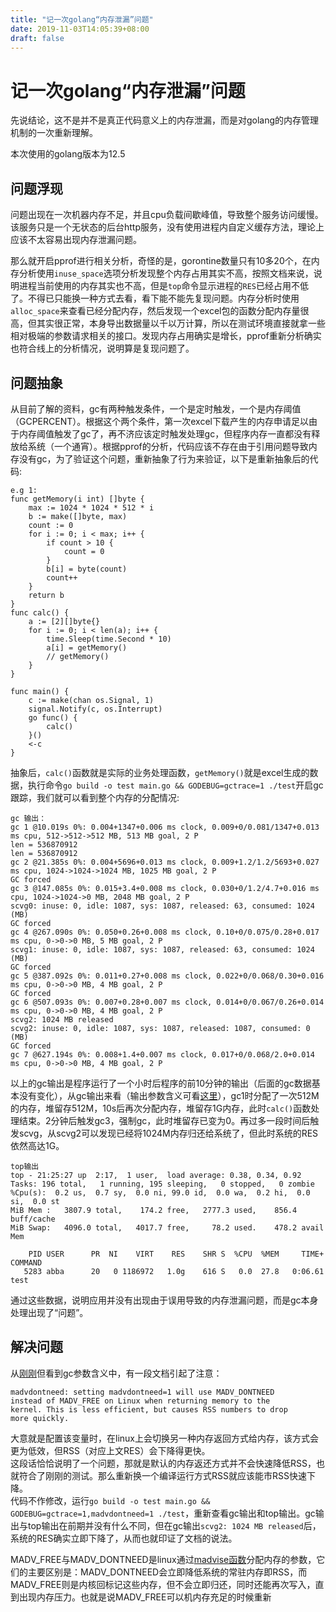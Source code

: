 ```yaml
---
title: "记一次golang“内存泄漏”问题"
date: 2019-11-03T14:05:39+08:00
draft: false
---
```


# 记一次golang“内存泄漏”问题

先说结论，这不是并不是真正代码意义上的内存泄漏，而是对golang的内存管理机制的一次重新理解。  

本次使用的golang版本为12.5
## 问题浮现  

问题出现在一次机器内存不足，并且cpu负载间歇峰值，导致整个服务访问缓慢。该服务只是一个无状态的后台http服务，没有使用进程内自定义缓存方法，理论上应该不太容易出现内存泄漏问题。  

那么就开启pprof进行相关分析，奇怪的是，gorontine数量只有10多20个，在内存分析使用`inuse_space`选项分析发现整个内存占用其实不高，按照文档来说，说明进程当前使用的内存其实也不高，但是`top`命令显示进程的`RES`已经占用不低了。不得已只能换一种方式去看，看下能不能先复现问题。内存分析时使用`alloc_space`来查看已经分配内存，然后发现一个excel包的函数分配内存量很高，但其实很正常，本身导出数据量以千以万计算，所以在测试环境直接就拿一些相对极端的参数请求相关的接口。发现内存占用确实是增长，pprof重新分析确实也符合线上的分析情况，说明算是复现问题了。  

## 问题抽象

从目前了解的资料，gc有两种触发条件，一个是定时触发，一个是内存阈值（GCPERCENT）。根据这个两个条件，第一次excel下载产生的内存申请足以由于内存阈值触发了gc了，再不济应该定时触发处理gc，但程序内存一直都没有释放给系统（一个通宵）。根据pprof的分析，代码应该不存在由于引用问题导致内存没有gc，为了验证这个问题，重新抽象了行为来验证，以下是重新抽象后的代码:
```
e.g 1:
func getMemory(i int) []byte {
	max := 1024 * 1024 * 512 * i
	b := make([]byte, max)
	count := 0
	for i := 0; i < max; i++ {
		if count > 10 {
			count = 0
		}
		b[i] = byte(count)
		count++
	}
	return b
}
func calc() {
	a := [2][]byte{}
	for i := 0; i < len(a); i++ {
		time.Sleep(time.Second * 10)
		a[i] = getMemory()
		// getMemory()
	}
}

func main() {
	c := make(chan os.Signal, 1)
	signal.Notify(c, os.Interrupt)
	go func() {
		calc()
	}()
	<-c
}

```
抽象后，`calc()`函数就是实际的业务处理函数，`getMemory()`就是excel生成的数据，执行命令`go build -o test main.go && GODEBUG=gctrace=1 ./test`开启gc跟踪，我们就可以看到整个内存的分配情况:
```
gc 输出： 
gc 1 @10.019s 0%: 0.004+1347+0.006 ms clock, 0.009+0/0.081/1347+0.013 ms cpu, 512->512->512 MB, 513 MB goal, 2 P
len = 536870912
len = 536870912
gc 2 @21.385s 0%: 0.004+5696+0.013 ms clock, 0.009+1.2/1.2/5693+0.027 ms cpu, 1024->1024->1024 MB, 1025 MB goal, 2 P
GC forced
gc 3 @147.085s 0%: 0.015+3.4+0.008 ms clock, 0.030+0/1.2/4.7+0.016 ms cpu, 1024->1024->0 MB, 2048 MB goal, 2 P
scvg0: inuse: 0, idle: 1087, sys: 1087, released: 63, consumed: 1024 (MB)
GC forced
gc 4 @267.090s 0%: 0.050+0.26+0.008 ms clock, 0.10+0/0.075/0.28+0.017 ms cpu, 0->0->0 MB, 5 MB goal, 2 P
scvg1: inuse: 0, idle: 1087, sys: 1087, released: 63, consumed: 1024 (MB)
GC forced
gc 5 @387.092s 0%: 0.011+0.27+0.008 ms clock, 0.022+0/0.068/0.30+0.016 ms cpu, 0->0->0 MB, 4 MB goal, 2 P
GC forced
gc 6 @507.093s 0%: 0.007+0.28+0.007 ms clock, 0.014+0/0.067/0.26+0.014 ms cpu, 0->0->0 MB, 4 MB goal, 2 P
scvg2: 1024 MB released
scvg2: inuse: 0, idle: 1087, sys: 1087, released: 1087, consumed: 0 (MB)
GC forced
gc 7 @627.194s 0%: 0.008+1.4+0.007 ms clock, 0.017+0/0.068/2.0+0.014 ms cpu, 0->0->0 MB, 4 MB goal, 2 P

```
以上的gc输出是程序运行了一个小时后程序的前10分钟的输出（后面的gc数据基本没有变化），从gc输出来看（输出参数含义可看[这里](https://golang.org/pkg/runtime/)），gc1时分配了一次512M的内存，堆留存512M，10s后再次分配内存，堆留存1G内存，此时`calc()`函数处理结束。2分钟后触发gc3，强制gc，此时堆留存已变为0。再过多一段时间后触发scvg，从scvg2可以发现已经将1024M内存归还给系统了，但此时系统的RES依然高达1G。
```
top输出
top - 21:25:27 up  2:17,  1 user,  load average: 0.38, 0.34, 0.92
Tasks: 196 total,   1 running, 195 sleeping,   0 stopped,   0 zombie
%Cpu(s):  0.2 us,  0.7 sy,  0.0 ni, 99.0 id,  0.0 wa,  0.2 hi,  0.0 si,  0.0 st
MiB Mem :   3807.9 total,    174.2 free,   2777.3 used,    856.4 buff/cache
MiB Swap:   4096.0 total,   4017.7 free,     78.2 used.    478.2 avail Mem 

    PID USER      PR  NI    VIRT    RES    SHR S  %CPU  %MEM     TIME+ COMMAND  
   5283 abba      20   0 1186972   1.0g    616 S   0.0  27.8   0:06.61 test    
```

通过这些数据，说明应用并没有出现由于误用导致的内存泄漏问题，而是gc本身处理出现了“问题”。  

## 解决问题
从[刚刚](https://golang.org/pkg/runtime/)但看到gc参数含义中，有一段文档引起了注意：
```
madvdontneed: setting madvdontneed=1 will use MADV_DONTNEED
instead of MADV_FREE on Linux when returning memory to the
kernel. This is less efficient, but causes RSS numbers to drop
more quickly.
```
大意就是配置该变量时，在linux上会切换另一种内存返回方式给内存，该方式会更为低效，但RSS（对应上文RES）会下降得更快。  
这段话恰恰说明了一个问题，那就是默认的内存返还方式并不会快速降低RSS，也就符合了刚刚的测试。那么重新换一个编译运行方式RSS就应该能市RSS快速下降。  
代码不作修改，运行`go build -o test main.go && GODEBUG=gctrace=1,madvdontneed=1 ./test`，重新查看gc输出和top输出。gc输出与top输出在前期并没有什么不同，但在gc输出`scvg2: 1024 MB released`后，系统的RES确实立即下降了，从而也就印证了文档的说法。  


MADV_FREE与MADV_DONTNEED是linux通过[madvise函数](http://man7.org/linux/man-pages/man2/madvise.2.html)分配内存的参数，它们的主要区别是：MADV_DONTNEED会立即降低系统的常驻内存即RSS，而MADV_FREE则是内核回标记这些内存，但不会立即归还，同时还能再次写入，直到出现内存压力。也就是说MADV_FREE可以机内存充足的时候重新
